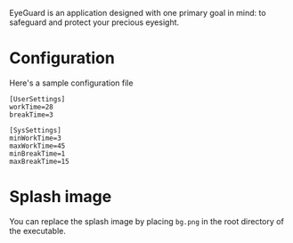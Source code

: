 EyeGuard is an application designed with one primary goal in mind: to safeguard and protect your precious eyesight.

# Configuration
Here's a sample configuration file
```
[UserSettings]
workTime=28
breakTime=3

[SysSettings]
minWorkTime=3
maxWorkTime=45
minBreakTime=1
maxBreakTime=15
```

# Splash image
You can replace the splash image by placing `bg.png` in the root directory of the executable.
